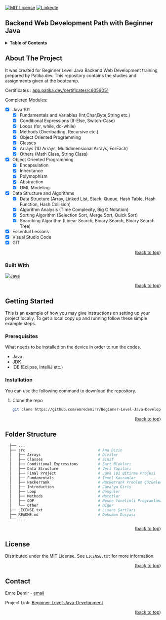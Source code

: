 [![MIT License][license-shield]][license-url]
[![LinkedIn][linkedin-shield]][linkedin-url]

## Backend Web Development Path with Beginner Java 

<!-- Table of Contents -->
<details>
  <summary><b>Table of Contents</b></summary>
  <ol>
    <li>
      <a href="#about-the-project">About The Project</a>
      <ul>
        <li><a href="#built-with">Built With</a></li>
      </ul>
    </li>
    <li>
      <a href="#getting-started">Getting Started</a>
      <ul>
        <li><a href="#prerequisites">Prerequisites</a></li>
        <li><a href="#installation">Installation</a></li>
      </ul>
    </li>
    <li><a href="#folderstructure">Folder Structure</a></li>
    <li><a href="#license">License</a></li>
    <li><a href="#contact">Contact</a></li>
  </ol>
</details>



<!-- About The Project -->
## About The Project

It was created for Beginner Level Java Backend Web Development training prepared by Patika.dev. This repository contains the studies and assignments given at the bootcamp.

Certificates :  [app.patika.dev/certificates/c6059051](https://app.patika.dev/certificates/c6059051)

Completed Modules:

- [x] Java 101
  - [x] Fundamentals and Variables (Int,Char,Byte,String etc.)
  - [x] Conditional Expressions (If-Else, Switch-Case)
  - [x] Loops (for, while, do-while)
  - [x] Methods (Overloading, Recursive etc.)
  - [x] Object Oriented Programming
  - [x] Classes
  - [x] Arrays (1D Arrays, Multidimensional Arrays, ForEach)
  - [x] Others (Math Class, String Class)
- [x] Object Oriented Programming
  - [x] Encapsulation
  - [x] Inherıtance
  - [x] Polymophism
  - [x] Abstraction
  - [x] UML Modeling
-  [x] Data Structure and Algorithms
    - [x] Data Structure (Array, Linked List, Stack, Queue, Hash Table, Hash Function, Hash Collision)
    - [x] Algorithm Analysis (Time Complexity, Big O Notation)
    - [x] Sorting Algorithm  (Selection Sort, Merge Sort, Quick Sort)
    - [x] Searching Algorithm  (Linear Search, Binary Search, Binary Search Tree)
- [x] Essential Lessons
- [x] Visual Studio Code
- [x] GIT

<p align="right">(<a href="#readme-top">back to top</a>)</p>



### Built With

[![Java][java]][java-url]

<p align="right">(<a href="#readme-top">back to top</a>)</p>



<!-- Getting Started -->
## Getting Started

This is an example of how you may give instructions on setting up your project locally.
To get a local copy up and running follow these simple example steps.

### Prerequisites

What needs to be installed on the device in order to run the codes.

* Java
* JDK
* IDE (Eclipse, IntelliJ etc.)

### Installation

You can use the following command to download the repository.

1. Clone the repo
   ```sh
   git clone https://github.com/emredemirr/Beginner-Level-Java-Development
   ```

<p align="right">(<a href="#readme-top">back to top</a>)</p>



<!-- Folder Structure -->
## Folder Structure
```bash
  ├── ...
  ├── src                                 # Ana Dizin
  │   ├── Arrays                          # Diziler
  │   ├── Classes                         # Sınıf
  │   ├── Conditional Expressions         # Şart Blokları
  │   ├── Data Structure                  # Veri Yapıları
  │   ├── Final Project                   # Java 101 Bitirme Projesi
  │   ├── Fundamentals                    # Temel Kavramlar
  │   ├── Hackerrank                      # Hackerrank Problem Çözümleri
  │   ├── Introduction                    # Java'ya Giriş
  │   ├── Loop                            # Döngüler
  │   ├── Methods                         # Metotlar
  │   ├── OOP                             # Nesne Yönelimli Programlama
  │   └── Other                           # Diğer
  ├── LICENSE.txt                         # Lisans Şartları
  ├── README.md                           # Doküman Dosyası
  └── ...
   ```

<p align="right">(<a href="#readme-top">back to top</a>)</p>



<!-- LICENSE -->
## License

Distributed under the MIT License. See `LICENSE.txt` for more information.

<p align="right">(<a href="#readme-top">back to top</a>)</p>



<!-- CONTACT -->
## Contact

Emre Demir - [email](mailto:emreedemir@yahoo.com)

Project Link: [Beginner-Level-Java-Development](https://github.com/emredemirr/Beginner-Level-Java-Development)

<p align="right">(<a href="#readme-top">back to top</a>)</p>




<!-- MARKDOWN LINKS & IMAGES -->
[license-shield]: https://img.shields.io/github/license/othneildrew/Best-README-Template.svg?style=for-the-badge
[license-url]: https://github.com/emredemirr/Beginner-Level-Java-Development/blob/master/LICENSE
[linkedin-shield]: https://img.shields.io/badge/-LinkedIn-black.svg?style=for-the-badge&logo=linkedin&colorB=555
[linkedin-url]: https://www.linkedin.com/in/emredemirr/
[java]: https://img.shields.io/badge/java-%23ED8B00.svg?style=for-the-badge&logo=java&logoColor=white
[java-url]: https://java.com/

